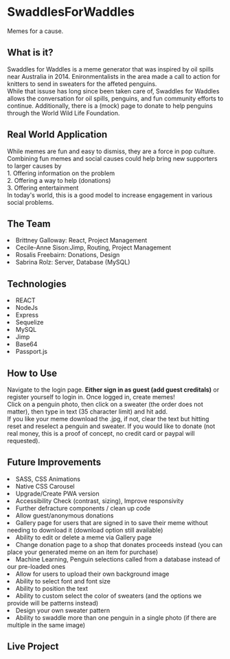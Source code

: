 # SwaddlesForWaddles
Memes for a cause. 

## What is it?
Swaddles for Waddles is a meme generator that was inspired by oil spills near Australia in 2014. Enironmentalists in the area made a call to action for knitters to send in sweaters for the affeted penguins. </br>
While that issuse has long since been taken care of, Swaddles for Waddles allows the conversation for oil spills, penguins, and fun community efforts to continue. Additionally, there is a (mock) page to donate to help penguins through the World Wild Life Foundation. 
## Real World Application
While memes are fun and easy to dismiss, they are a force in pop culture. Combining fun memes and social causes could help bring new supporters to larger causes by </br>1. Offering information on the problem </br>2. Offering a way to help (donations)</br> 3. Offering entertainment</br> In today's world, this is a good model to increase engagement in various social problems.
## The Team
<li>Brittney Galloway: React, Project Management</li>
<li>Cecile-Anne Sison:Jimp, Routing, Project Management</li>
<li>Rosalis Freebairn:  Donations, Design</li>
<li>Sabrina Rolz: Server, Database (MySQL)</li>

## Technologies
<li>REACT</li>
<li>NodeJs</li>
<li>Express</li>
<li>Sequelize</li>
<li>MySQL</li>
<li>Jimp</li>
<li>Base64</li>
<li>Passport.js</li>

## How to Use

Navigate to the login page. **Either sign in as guest (add guest creditals)** or register yourself to login in.
Once logged in, create memes!</br>
Click on a penguin photo, then click on a sweater (the order does not matter), then type in text (35 character limit) and hit add. </br>
If you like your meme download the .jpg, if not, clear the text but hitting reset and reselect a penguin and sweater.
If you would like to donate (not real money, this is a proof of concept, no credit card or paypal will requested).

## Future Improvements

<li>SASS, CSS Animations</li>
<li>Native CSS Carousel</li>
<li>Upgrade/Create PWA version</li>
<li>Accessibility Check (contrast, sizing), Improve responsivity</li>
<li>Further defracture components / clean up code</li>
<li>Allow guest/anonymous donations</li>
<li>Gallery page for users that are signed in to save their meme without needing to download it (download option still available) </li>
<li>Ability to edit or delete a meme via Gallery page </li>
<li>Change donation page to a shop that donates proceeds instead (you can place your generated meme on an item for purchase)</li>
<li>Machine Learning, Penguin selections called from a database instead of our pre-loaded ones</li>
<li>Allow for users to upload their own background image</li>
<li>Ability to select font and font size</li>
<li>Ability to position the text</li>
<li>Ability to custom select the color of sweaters (and the options we provide will be patterns instead)</li>
<li>Design your own sweater pattern </li>
<li>Ability to swaddle more than one penguin in a single photo (if there are multiple in the same image)</li>

## Live Project
